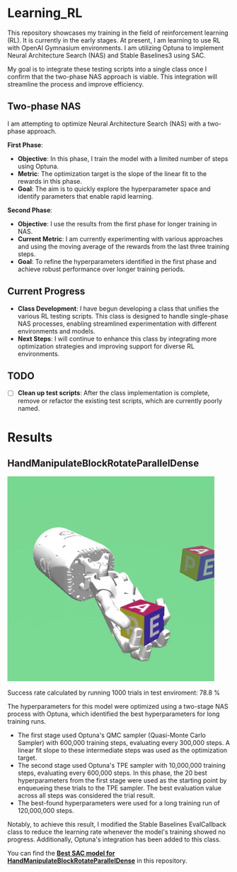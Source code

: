 # Learning_RL 
This repository showcases my training in the field of reinforcement learning (RL). It is currently in the early stages. At present, I am learning to use RL with OpenAI Gymnasium environments. I am utilizing Optuna to implement Neural Architecture Search (NAS) and Stable Baselines3 using SAC.

My goal is to integrate these testing scripts into a single class once I confirm that the two-phase NAS approach is viable. This integration will streamline the process and improve efficiency.

## Two-phase NAS 

I am attempting to optimize Neural Architecture Search (NAS) with a two-phase approach.

**First Phase**:

- **Objective**: In this phase, I train the model with a limited number of steps using Optuna.
- **Metric**: The optimization target is the slope of the linear fit to the rewards in this phase.
- **Goal**: The aim is to quickly explore the hyperparameter space and identify parameters that enable rapid learning.

**Second Phase**:

- **Objective**: I use the results from the first phase for longer training in NAS.
- **Current Metric**: I am currently experimenting with various approaches and using the moving average of the rewards from the last three training steps.
- **Goal**: To refine the hyperparameters identified in the first phase and achieve robust performance over longer training periods.

## Current Progress

- **Class Development**: I have begun developing a class that unifies the various RL testing scripts. This class is designed to handle single-phase NAS processes, enabling streamlined experimentation with different environments and models.
- **Next Steps**: I will continue to enhance this class by integrating more optimization strategies and improving support for diverse RL environments.

## TODO
- [ ] **Clean up test scripts**: After the class implementation is complete, remove or refactor the existing test scripts, which are currently poorly named.


# Results 

## HandManipulateBlockRotateParallelDense 
[![HandManipulateBlockRotateParallelDense solution using SAC](/pictures/hand_manipulate_block.png)](https://www.youtube.com/watch?v=eGOhrHnQlEo)

Success rate calculated by running 1000 trials in test enviroment: 78.8 %


The hyperparameters for this model were optimized using a two-stage NAS process with Optuna, which identified the best hyperparameters for long training runs.
- The first stage used Optuna's QMC sampler (Quasi-Monte Carlo Sampler) with 600,000 training steps, evaluating every 300,000 steps. A linear fit slope to these intermediate steps was used as the optimization target.
- The second stage used Optuna's TPE sampler with 10,000,000 training steps, evaluating every 600,000 steps. In this phase, the 20 best hyperparameters from the first stage were used as the starting point by enqueueing these trials to the TPE sampler. The best evaluation value across all steps was considered the trial result.
- The best-found hyperparameters were used for a long training run of 120,000,000 steps.

Notably, to achieve this result, I modified the Stable Baselines EvalCallback class to reduce the learning rate whenever the model's training showed no progress. Additionally, Optuna's integration has been added to this class.

You can find the **[Best SAC model for HandManipulateBlockRotateParallelDense](/best_models/HandManipulateBlockRotateParallelDense-v1/callback_8_21_long_0_best)** in this repository.





